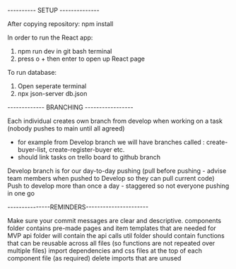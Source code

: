 ---------- SETUP --------------

After copying repository:
npm install


In order to run the React app:

1. npm run dev           in git bash terminal
2. press o + then enter to open up React page

To run database:

1. Open seperate terminal
2. npx json-server db.json


------------- BRANCHING -----------------

Each individual creates own branch from develop when working on a task (nobody pushes to main until all agreed)
- for example from Develop branch we will have branches called : create-buyer-list, create-register-buyer etc.
- should link tasks on trello board to github branch

Develop branch is for our day-to-day pushing (pull before pushing - advise team members when pushed to Develop so they can pull current code)
Push to develop more than once a day - staggered so not everyone pushing in one go


---------------REMINDERS----------------------


Make sure your commit messages are clear and descriptive. 
components folder contains pre-made pages and item templates that are needed for MVP
api folder will contain the api calls
util folder should contain functions that can be reusable across all files (so functions are not repeated over multiple files)
import dependencies and css files at the top of each component file (as required)
delete imports that are unused

